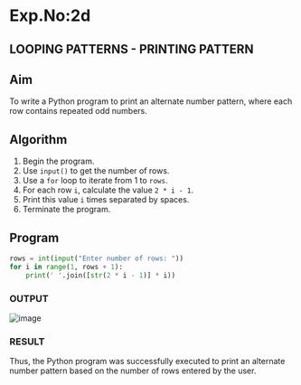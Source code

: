# Exp.No:2d
## LOOPING PATTERNS - PRINTING PATTERN

## Aim
To write a Python program to print an alternate number pattern, where each row contains repeated odd numbers.

## Algorithm
1. Begin the program.
2. Use `input()` to get the number of rows.
3. Use a `for` loop to iterate from 1 to `rows`.
4. For each row `i`, calculate the value `2 * i - 1`.
5. Print this value `i` times separated by spaces.
6. Terminate the program.

## Program
```python
rows = int(input("Enter number of rows: "))
for i in range(1, rows + 1):
    print(' '.join([str(2 * i - 1)] * i))

```

### OUTPUT
![image](https://github.com/user-attachments/assets/ee4b73db-8979-4a6a-bf8d-926e5589db57)

### RESULT
Thus, the Python program was successfully executed to print an alternate number pattern based on the number of rows entered by the user.
